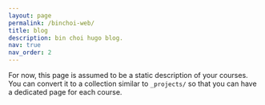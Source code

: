 ```yaml
---
layout: page
permalink: /binchoi-web/
title: blog
description: bin choi hugo blog.
nav: true
nav_order: 2
---
```


For now, this page is assumed to be a static description of your courses. You can convert it to a collection similar to `_projects/` so that you can have a dedicated page for each course.

<!-- Organize your courses by years, topics, or universities, however you like! -->
